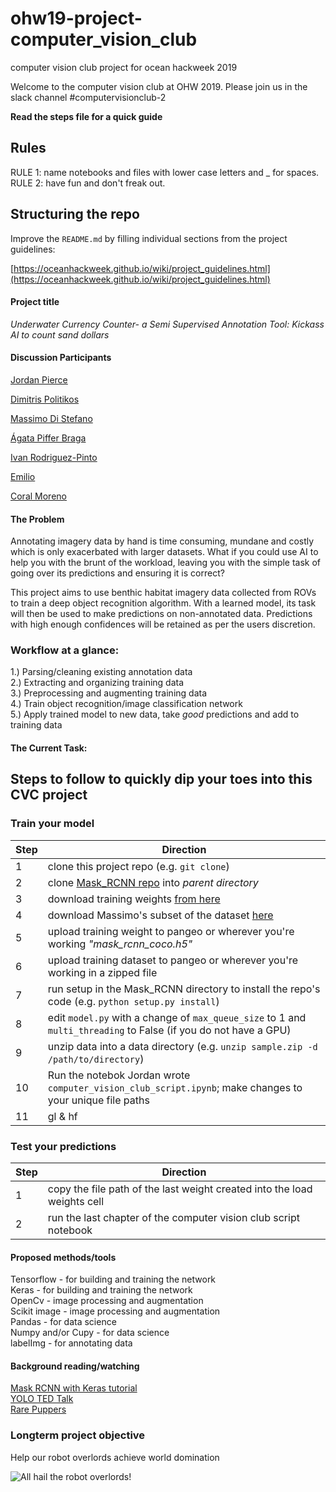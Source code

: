 # ohw19-project-computer_vision_club
computer vision club project for ocean hackweek 2019

Welcome to the computer vision club at OHW 2019. Please join us in the slack channel #computervisionclub-2   

__Read the steps file for a quick guide__  

## Rules
RULE 1: name notebooks and files with lower case letters and _ for spaces.  
RULE 2: have fun and don't freak out.

## Structuring the repo

Improve the `README.md` by filling individual sections from the project guidelines:

[https://oceanhackweek.github.io/wiki/project_guidelines.html](https://oceanhackweek.github.io/wiki/project_guidelines.html)

#### Project title

*Underwater Currency Counter- a Semi Supervised Annotation Tool: Kickass AI to count sand dollars*

#### Discussion Participants

[Jordan Pierce](https://www.jordanmakesmaps.com/)    

[Dimitris Politikos](https://www.linkedin.com/in/dimitris-politikos-74b754160/)   

[Massimo Di Stefano](https://ccom.unh.edu/user/distefano)  

[Ágata Piffer Braga](https://www.linkedin.com/in/%C3%A1gata-piffer-braga-42724873/?originalSubdomain=br)  

[Ivan Rodriguez-Pinto](https://boswelllab.wixsite.com/boswelllab/people)  

[Emilio](https://github.com/EmilioTesin100) 

[Coral Moreno](https://ccom.unh.edu/user/cmoreno)   


#### The Problem

Annotating imagery data by hand is time consuming, mundane and costly which is only exacerbated with larger datasets. What if you could use AI to help you with the brunt of the workload, leaving you with the simple task of going over its predictions and ensuring it is correct?

This project aims to use benthic habitat imagery data collected from ROVs to train a deep object recognition algorithm. With a learned model, its task will then be used to make predictions on non-annotated data. Predictions with high enough confidences will be retained as per the users discretion.

### Workflow at a glance:

1.) Parsing/cleaning existing annotation data  
2.) Extracting and organizing training data   
3.) Preprocessing and augmenting training data    
4.) Train object recognition/image classification network   
5.) Apply trained model to new data, take *good* predictions and add to training data   


#### The Current Task: 

##  Steps to follow to quickly dip your toes into this CVC project
 
 ### Train your model 
 
Step | Direction |
--- | --- |
 1	| clone this project repo (e.g. `git clone`)  |
 2  | clone [Mask_RCNN repo](https://github.com/matterport/Mask_RCNN) into _parent directory_ |
 3  | download training weights [from here](https://github.com/matterport/Mask_RCNN/releases/download/v2.0/mask_rcnn_coco.h5)  |
 4	| download Massimo's subset of the dataset [here](https://drive.google.com/file/d/1q_FanEMUwS2qT6w9i0sUR_FyYhh4P8IB/view?usp=sharing)  |
 5  | upload training weight to pangeo or wherever you're working *"mask_rcnn_coco.h5"*  |
 6  | upload training dataset to pangeo or wherever you're working in a zipped file  |
 7  | run setup in the Mask_RCNN directory to install the repo's code (e.g. `python setup.py install`)  |
 8  | edit `model.py` with a change of `max_queue_size` to 1 and `multi_threading` to False (if you do not have a GPU)  |
 9  | unzip data into a data directory (e.g. `unzip sample.zip -d /path/to/directory`)  |
 10 | Run the notebok Jordan wrote `computer_vision_club_script.ipynb`; make changes to your unique file paths  |
 11 | gl & hf  |  
   
 ### Test your predictions 
 Step | Direction |
--- | --- |
  1	| copy the file path of the last weight created into the load weights cell | 
  2 | run the last chapter of the computer vision club script notebook  |
 

#### Proposed methods/tools

Tensorflow - for building and training the network   
Keras - for building and training the network   
OpenCv - image processing and augmentation  
Scikit image - image processing and augmentation  
Pandas - for data science  
Numpy and/or Cupy - for data science  
labelImg - for annotating data  

#### Background reading/watching

[Mask RCNN with Keras tutorial](https://www.pyimagesearch.com/2019/06/10/keras-mask-r-cnn/)  
[YOLO TED Talk](https://www.youtube.com/watch?v=Cgxsv1riJhI)  
[Rare Puppers](https://i.redd.it/keszh72c3io01.jpg)  

### Longterm project objective 
  
Help our robot overlords achieve world domination

![All hail the robot overlords!](robot_overlord.gif)



